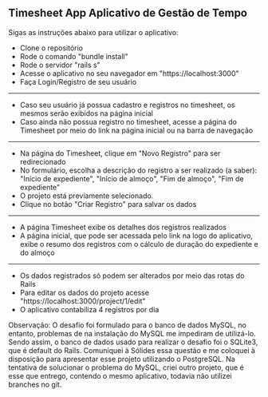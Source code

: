 Timesheet App
Aplicativo de Gestão de Tempo
--------------------------------

Sigas as instruções abaixo para utilizar o aplicativo:
- Clone o repositório
- Rode o comando "bundle install"
- Rode o servidor "rails s"
- Acesse o aplicativo no seu navegador em "https://localhost:3000"
- Faça Login/Registro de seu usuário

--------------------------------------------------------------------------------
- Caso seu usuário já possua cadastro e registros no timesheet, os mesmos serão
exibidos na página inicial
- Caso ainda não possua registro no timesheet, acesse a página do Timesheet por
meio do link na página inicial ou na barra de navegação
--------------------------------------------------------------------------------

- Na página do Timesheet, clique em "Novo Registro" para ser redirecionado
- No formulário, escolha a descrição do registro a ser realizado (a saber):
"Início de expediente", "Início de almoço", "Fim de almoço", "Fim de expediente"
- O projeto está previamente selecionado.
- Clique no botão "Criar Registro" para salvar os dados

--------------------------------------------------------------------------------
- A página Timesheet exibe os detalhes dos registros realizados
- A página inicial, que pode ser acessada pelo link na logo do aplicativo, exibe
o resumo dos registros com o cálculo de duração do expediente e do almoço
--------------------------------------------------------------------------------

- Os dados registrados só podem ser alterados por meio das rotas do Rails
- Para editar os dados do projeto acesse "https://localhost:3000/project/1/edit"
- O aplicativo contabiliza 4 registros por dia

Observação:
O desafio foi formulado para o banco de dados MySQL, no entanto, problemas de
na instalação do MySQL me impediram de utilizá-lo. Sendo assim, o banco de dados
usado para realizar o desafio foi o SQLite3, que é default do Rails.
Comuniquei à Sólides essa questão e me coloquei à disposição para apresentar
esse projeto utilizando o PostgreSQL.
Na tentativa de solucionar o problema do MySQL, criei outro projeto, que é esse
que entrego, contendo o mesmo aplicativo, todavia não utilizei branches no git.
